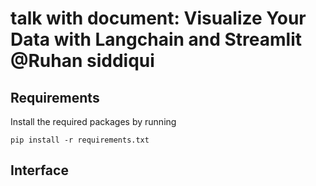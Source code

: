 # talk with document: Visualize Your Data with Langchain and Streamlit @Ruhan siddiqui


## Requirements

Install the required packages by running

```
pip install -r requirements.txt
```

## Interface
